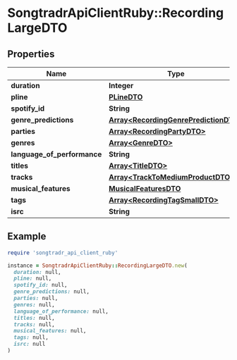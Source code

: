 # SongtradrApiClientRuby::RecordingLargeDTO

## Properties

| Name | Type | Description | Notes |
| ---- | ---- | ----------- | ----- |
| **duration** | **Integer** |  | [optional] |
| **pline** | [**PLineDTO**](PLineDTO.md) |  | [optional] |
| **spotify_id** | **String** |  | [optional] |
| **genre_predictions** | [**Array&lt;RecordingGenrePredictionDTO&gt;**](RecordingGenrePredictionDTO.md) |  | [optional] |
| **parties** | [**Array&lt;RecordingPartyDTO&gt;**](RecordingPartyDTO.md) |  | [optional] |
| **genres** | [**Array&lt;GenreDTO&gt;**](GenreDTO.md) |  | [optional] |
| **language_of_performance** | **String** |  | [optional] |
| **titles** | [**Array&lt;TitleDTO&gt;**](TitleDTO.md) |  | [optional] |
| **tracks** | [**Array&lt;TrackToMediumProductDTO&gt;**](TrackToMediumProductDTO.md) |  | [optional] |
| **musical_features** | [**MusicalFeaturesDTO**](MusicalFeaturesDTO.md) |  | [optional] |
| **tags** | [**Array&lt;RecordingTagSmallDTO&gt;**](RecordingTagSmallDTO.md) |  | [optional] |
| **isrc** | **String** |  |  |

## Example

```ruby
require 'songtradr_api_client_ruby'

instance = SongtradrApiClientRuby::RecordingLargeDTO.new(
  duration: null,
  pline: null,
  spotify_id: null,
  genre_predictions: null,
  parties: null,
  genres: null,
  language_of_performance: null,
  titles: null,
  tracks: null,
  musical_features: null,
  tags: null,
  isrc: null
)
```

